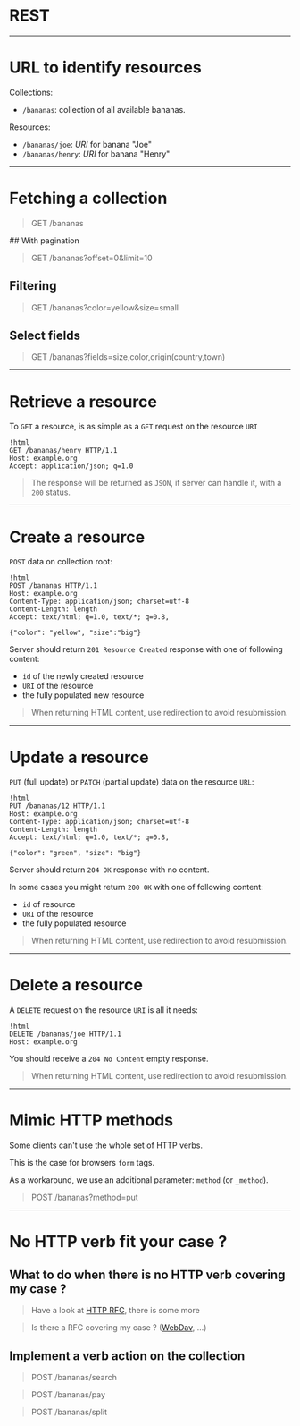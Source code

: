 # REST

---

# URL to identify resources

Collections:

* `/bananas`: collection of all available bananas.

Resources:

* `/bananas/joe`: _URI_ for banana "Joe"
* `/bananas/henry`: _URI_ for banana "Henry"

---

# Fetching a collection

> GET /bananas

## With pagination

> GET /bananas?offset=0&limit=10

## Filtering

> GET /bananas?color=yellow&size=small

## Select fields

> GET /bananas?fields=size,color,origin(country,town)

---

# Retrieve a resource

To `GET` a resource, is as simple as a `GET` request on the resource `URI`

    !html
    GET /bananas/henry HTTP/1.1
    Host: example.org
    Accept: application/json; q=1.0

> The response will be returned as `JSON`, if server can handle it, with a `200`
> status.

---

# Create a resource

`POST` data on collection root:

    !html
    POST /bananas HTTP/1.1
    Host: example.org
    Content-Type: application/json; charset=utf-8
    Content-Length: length
    Accept: text/html; q=1.0, text/*; q=0.8,

    {"color": "yellow", "size":"big"}

Server should return `201 Resource Created` response with one of following
content:

* `id` of the newly created resource
* `URI` of the resource
* the fully populated new resource

> When returning HTML content, use redirection to avoid resubmission.

---

# Update a resource

`PUT` (full update) or `PATCH` (partial update) data on the resource `URL`:

    !html
    PUT /bananas/12 HTTP/1.1
    Host: example.org
    Content-Type: application/json; charset=utf-8
    Content-Length: length
    Accept: text/html; q=1.0, text/*; q=0.8,

    {"color": "green", "size": "big"}

Server should return `204 OK` response with no content.

In some cases you might return `200 OK` with one of following content:

* `id` of resource
* `URI` of the resource
* the fully populated resource

> When returning HTML content, use redirection to avoid resubmission.

---

# Delete a resource

A `DELETE` request on the resource `URI` is all it needs:

    !html
    DELETE /bananas/joe HTTP/1.1
    Host: example.org

You should receive a `204 No Content` empty response.

> When returning HTML content, use redirection to avoid resubmission.

---

# Mimic HTTP methods

Some clients can't use the whole set of HTTP verbs.

This is the case for browsers `form` tags.

As a workaround, we use an additional parameter: `method` (or `_method`).

> POST /bananas?method=put

---

# No HTTP verb fit your case ?

## What to do when there is no HTTP verb covering my case ?

> Have a look at [HTTP RFC](http://www.ietf.org/rfc/rfc2616.txt), there is some
more

> Is there a RFC covering my case ? ([WebDav](http://tools.ietf.org/html/rfc4918), ...)

## Implement a verb action on the collection

> POST /bananas/search

> POST /bananas/pay

> POST /bananas/split

